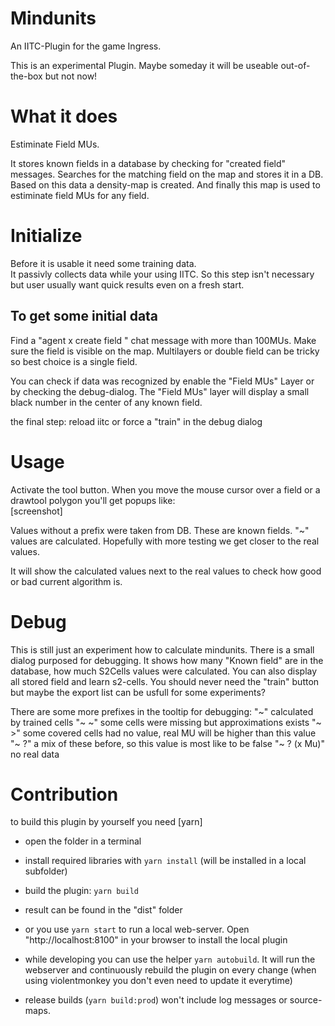 Mindunits
=========
An IITC-Plugin for the game Ingress.

This is an experimental Plugin. Maybe someday it will be useable out-of-the-box but not now!


What it does
============
Estiminate Field MUs.

It stores known fields in a database by checking for "created field" messages. Searches for the matching field on the map and stores it in a DB. 
Based on this data a density-map is created.
And finally this map is used to estiminate field MUs for any field.


Initialize
==========
Before it is usable it need some training data.  
It passivly collects data while your using IITC.
So this step isn't necessary but user usually want quick results even on a fresh start.

## To get some initial data
Find a "agent x create field " chat message with more than 100MUs. 
Make sure the field is visible on the map. Multilayers or double field can be tricky so best choice is a single field.

You can check if data was recognized by enable the "Field MUs" Layer or by checking the debug-dialog.
The "Field MUs" layer will display a small black number in the center of any known field.

the final step:
reload iitc or force a "train" in the debug dialog


Usage
=====
Activate the tool button.
When you move the mouse cursor over a field or a drawtool polygon you'll get popups like:  
[screenshot]

Values without a prefix were taken from DB. These are known fields.
"~" values are calculated. Hopefully with more testing we get closer to the real values.

It will show the calculated values next to the real values to check how good or bad current algorithm is.


Debug
=====
This is still just an experiment how to calculate mindunits.
There is a small dialog purposed for debugging. It shows how many "Known field" are in the database, how much S2Cells values were calculated. You can also display all stored field and learn s2-cells.
You should never need the "train" button but maybe the export list can be usfull for some experiments?

There are some more prefixes in the tooltip for debugging:
"~" calculated by trained cells
"~ ~" some cells were missing but approximations exists
"~ >" some covered cells had no value, real MU will be higher than this value
"~ ?" a mix of these before, so this value is most like to be false
"~ ? (x Mu)" no real data


Contribution
============
to build this plugin by yourself you need [yarn]

- open the folder in a terminal
- install required libraries with `yarn install`  (will be installed in a local subfolder)
- build the plugin: `yarn build`  
- result can be found in the "dist" folder
- or you use `yarn start` to run a local web-server. Open "http://localhost:8100" in your browser to install the local plugin

- while developing you can use the helper `yarn autobuild`. It will run the webserver and continuously rebuild the plugin on every change
(when using violentmonkey you don't even need to update it everytime)

- release builds (`yarn build:prod`) won't include log messages or source-maps.